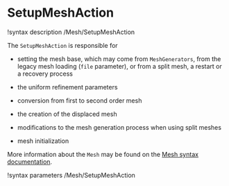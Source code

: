 # SetupMeshAction

!syntax description /Mesh/SetupMeshAction

The `SetupMeshAction` is responsible for

- setting the mesh base, which may come from `MeshGenerators`, from the legacy mesh loading (`file` parameter),
or from a split mesh, a restart or a recovery process

- the uniform refinement parameters

- conversion from first to second order mesh

- the creation of the displaced mesh

- modifications to the mesh generation process when using split meshes

- mesh initialization

More information about the `Mesh` may be found on the
[Mesh syntax documentation](syntax/Mesh/index.md).

!syntax parameters /Mesh/SetupMeshAction
